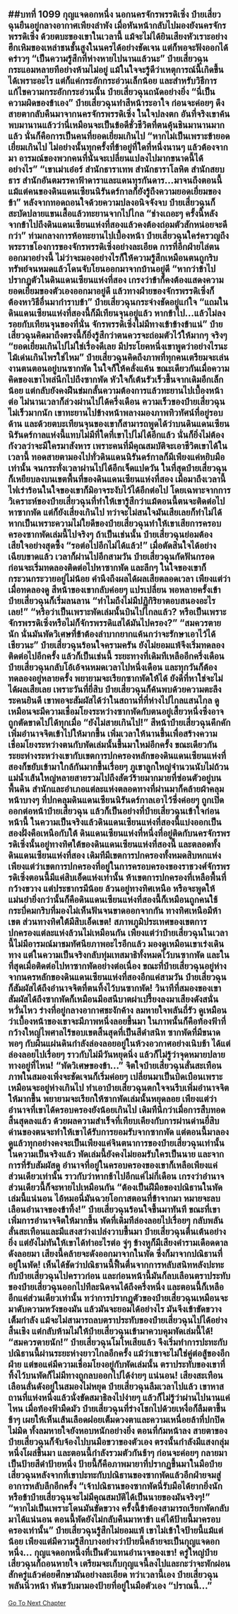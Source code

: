 ##บทที่ 1099 กุญแจดอกหนึ่ง
นอกนครจักรพรรดิเซิ่ง ป๋ายเสี่ยวฉุนยืนอยู่กลางอากาศเพียงลำพัง เมื่อหันหน้ากลับไปมองยังนครจักรพรรดิเซิ่ง ด้วยตบะของเขาในเวลานี้ แม้จะไม่ได้ยินเสียงหัวเราะอย่างฮึกเหิมของเหล่าชนชั้นสูงในนครได้อย่างชัดเจน แต่ก็พอจะฟังออกได้คร่าวๆ
“เป็นความรู้สึกที่ห่างหายไปนานแล้วนะ” ป๋ายเสี่ยวฉุนกระแอมหลายทีอย่างห้ามไม่อยู่ แม้ในใจจะรู้ดีว่าเหตุการณ์นี้เกิดขึ้นได้เพราะอะไร แต่ก็แค่กระอักกระอ่วนเล็กน้อย และสำหรับวิธีการแก้ไขความกระอักกระอ่วนนั้น ป๋ายเสี่ยวฉุนถนัดอย่างยิ่ง
“นี่เป็นความผิดของข้าเอง” ป๋ายเสี่ยวฉุนทำสีหน้าระอาใจ ก่อนจะค่อยๆ ดึงสายตากลับคืนมาจากนครจักรพรรดิเซิ่ง ในใจปลงตก อันที่จริงเขาค้นพบมานานแล้วว่านี่เหมือนจะเป็นข้อดีชั่วชีวิตที่ตนคุ้นชินมานานมากแล้ว นั่นก็คือการเป็นคนที่ยอดเยี่ยมเกินไป
“หากไม่เป็นเพราะข้ายอดเยี่ยมเกินไป ไม่อย่างนั้นทุกครั้งที่ข้าอยู่ที่ใดที่หนึ่งนานๆ แล้วต้องจากมา อารมณ์ของพวกคนที่นั่นจะเปลี่ยนแปลงไปมากขนาดนี้ได้อย่างไร”
“เขาเม่าเอ๋อร์ สำนักธาราเทพ สำนักธาราโลหิต สำนักสยบธาร สำนักอันตมรรคาฟ้าดาราและแดนทุรกันดาร...มาจนถึงตอนนี้แม้แต่คนของดินแดนเซียนนิรันดร์กาลก็ยังรู้ถึงความยอดเยี่ยมของข้า” หลังจากทอดถอนใจด้วยความปลงอนิจจังจบ ป๋ายเสี่ยวฉุนก็สะบัดปลายแขนเสื้อแล้วทะยานจากไปไกล
“ช่างเถอะๆ ครั้งนี้หลังจากข้าไปถึงดินแดนเซียนแห่งที่สองแล้วคงต้องถ่อมตัวสักหน่อยจะดีกว่า” ท่ามกลางการห้อทะยานไปเบื้องหน้า ป๋ายเสี่ยวฉุนใคร่ครวญถึงพระราชโองการของจักรพรรดิเซิ่งอย่างละเอียด การที่อีกฝ่ายไล่ตนออกมาอย่างนี้ ไม่ว่าจะมองอย่างไรก็ให้ความรู้สึกเหมือนตนถูกริบทรัพย์จนหมดแล้วโดนจับโยนออกมาจากบ้านอยู่ดี
“หากว่าข้าไปปรากฏตัวในดินแดนเซียนแห่งที่สอง เกรงว่าข้าก็คงต้องแสดงความยอดเยี่ยมของตัวเองออกมาอยู่ดี แล้วทางฝ่ายของจักรพรรดิเซิ่งก็ต้องหาวิธีอื่นมากำราบข้า” ป๋ายเสี่ยวฉุนกระจ่างชัดอยู่แก่ใจ
“แถมในดินแดนเซียนแห่งที่สองนี้ก็มีเทียนจุนอยู่แล้ว หากข้าไป...แล้วไม่ลงรอยกับเทียนจุนของที่นั่น จักรพรรดิเซิ่งไม่มีทางเข้าข้างข้าแน่” ป๋ายเสี่ยวฉุนคิดมาถึงตรงนี้ก็ยิ่งรู้สึกว่าตนควรจะถ่อมตัวไว้ให้มากๆ จริงๆ
“ยอดเยี่ยมเกินไปไม่ใช่เรื่องดีเลย มีประโยคหนึ่งเขาพูดว่าอย่างไรนะ ไม้เด่นเกินไพรใช่ไหม” ป๋ายเสี่ยวฉุนคิดถึงภาพที่ทุกคนเตรียมจะเล่นงานตนตอนอยู่บนซากพัด ในใจก็ให้คลั่งแค้น
ขณะเดียวกันเมื่อความคิดของเขาไพล่นึกไปถึงซากพัด หัวใจก็เต้นรัวเร็วขึ้นจากเดิมอีกเล็กน้อย แต่กลับยังคงฝืนข่มกลั้นความต้องการแล้วทะยานไปเบื้องหน้าต่อ
ไม่นานเวลาก็ล่วงผ่านไปได้ครึ่งเดือน ความเร็วของป๋ายเสี่ยวฉุนไม่เร็วมากนัก เขาทะยานไปข้างหน้าพลางมองภาพทิวทัศน์ที่อยู่รอบด้าน และด้วยตบะเทียนจุนของเขาก็สามารถพูดได้ว่าบนดินแดนเซียนนิรันดร์กาลแห่งนี้แทบไม่มีที่ใดที่เขาไปไม่ได้อีกแล้ว
นั่นก็ยิ่งไม่ต้องกังวลว่าจะมีใครมาสังหาร เพราะคนที่มีคุณสมบัติจะเอาชีวิตเขาได้ในเวลานี้ ทอดสายตามองไปทั่วดินแดนนิรันดร์กาลก็มีเพียงแค่หยิบมือเท่านั้น จนกระทั่งเวลาผ่านไปได้อีกเจ็ดแปดวัน ในที่สุดป๋ายเสี่ยวฉุนก็เหยียบลงบนเขตพื้นที่ของดินแดนเซียนแห่งที่สอง
เมื่อมาถึงเวลานี้ ไฟเร่าร้อนในใจของเขาก็มิอาจระงับไว้ได้อีกต่อไป โดยเฉพาะจากการวิเคราะห์ของป๋ายเสี่ยวฉุนที่ทำให้เขารู้สึกว่าแม้ตอนนี้ตนจะติดต่อไปหาซากพัด แต่ก็ยังเสี่ยงเกินไป ทว่าจะไม่สนใจมันเสียเลยก็ทำไม่ได้
หากเป็นเพราะความไม่ใยดีของป๋ายเสี่ยวฉุนทำให้เขาเสียการครอบครองซากพัดเล่มนี้ไปจริงๆ ถ้าเป็นเช่นนั้น ป๋ายเสี่ยวฉุนย่อมต้องเสียใจอย่างสุดซึ้ง
“รอต่อไปอีกไม่ได้แล้ว!” เมื่อตัดสินใจได้อย่างเฉียบขาดแล้ว เวลาก็ผ่านไปอีกสามวัน ป๋ายเสี่ยวฉุนกัดฟันกรอด ก่อนจะเริ่มทดลองติดต่อไปหาซากพัด
และลึกๆ ในใจของเขาก็กระวนกระวายอยู่ไม่น้อย คำนึงถึงผลได้ผลเสียตลอดเวลา เพียงแต่ว่าเมื่อทดลองดู สีหน้าของเขากลับค่อยๆ แปรเปลี่ยน พอหลายครั้งเข้า ป๋ายเสี่ยวฉุนก็เริ่มลนลาน
“ทำไมถึงไม่มีปฏิกิริยาตอบสนองอะไรเลย!”
“หรือว่าเป็นเพราะพัดเล่มนั้นบินไปไกลแล้ว? หรือเป็นเพราะจักรพรรดิเซิ่งหรือไม่ก็จักรพรรดิแสได้มันไปครอง?”
“สมควรตายนัก นั่นมันพัดวิเศษที่ข้าต้องลำบากยากแค้นกว่าจะรักษาเอาไว้ได้เชียวนะ” ป๋ายเสี่ยวฉุนร้อนใจครามครัน ยังไม่ยอมแพ้จึงเริ่มทดลองติดต่อไปอีกครั้ง แล้วก็เป็นเช่นนี้ ระยะทางที่เดิมทีเหลืออีกครึ่งเดือน ป๋ายเสี่ยวฉุนกลับโอ้เอ้จนหมดเวลาไปหนึ่งเดือน และทุกวันก็ต้องทดลองอยู่หลายครั้ง พยายามจะเรียกซากพัดให้ได้
ยังดีที่หาใช่จะไม่ได้ผลเสียเลย เพราะวันที่ยี่สิบ ป๋ายเสี่ยวฉุนก็ค้นพบด้วยความตะลึงระคนยินดี เขาพอจะสัมผัสได้ว่าในสถานที่ที่ห่างไปไกลแสนไกล ดูเหมือนจะมีความเชื่อมโยงระหว่างซากพัดกับตนอยู่เสี้ยวหนึ่งซึ่งอาจถูกตัดขาดไปได้ทุกเมื่อ
“ยังไม่สายเกินไป!” สีหน้าป๋ายเสี่ยวฉุนคึกคัก เพิ่มอำนาจจิตเข้าไปให้มากขึ้น เพิ่มเวลาให้นานขึ้นเพื่อสร้างความเชื่อมโยงระหว่างตนกับพัดเล่มนั้นขึ้นมาใหม่อีกครั้ง ขณะเดียวกันระยะห่างระหว่างเขากับเขตการปกครองหลักของดินแดนเซียนแห่งที่สองก็ขยับเข้ามาใกล้กันมากขึ้นเรื่อยๆ
ภูเขาลูกใหญ่จำนวนนับไม่ถ้วน แม่น้ำเส้นใหญ่หลายสายรวมไปถึงสัตว์ร้ายมากมายที่ซ่อนตัวอยู่บนพื้นดิน สำนักและอำเภอแต่ละแห่งตลอดทางที่ผ่านมาก็คล้ายผ้าคลุมหน้าบางๆ ที่ปกคลุมดินแดนเซียนนิรันดร์กาลเอาไว้ซึ่งค่อยๆ ถูกเปิดออกต่อหน้าป๋ายเสี่ยวฉุน
แล้วก็เป็นอย่างที่ป๋ายเสี่ยวฉุนเข้าใจก่อนหน้านี้ ในความเป็นจริงแล้วดินแดนเซียนแห่งที่สองนี้แบ่งออกเป็นสองฝั่งคือเหนือกับใต้ ดินแดนเซียนแห่งที่หนึ่งที่อยู่ติดกับนครจักรพรรดิเซิ่งนั้นอยู่ทางทิศใต้ของดินแดนเซียนแห่งที่สองนี้
และตลอดทั้งดินแดนเซียนแห่งที่สอง เดิมทีมีเขตการปกครองทั้งหมดสิบหกแห่ง เพียงแต่ว่าเขตการปกครองที่อยู่ในการครอบครองของราชวงศ์จักรพรรดิเซิ่งตอนนี้มีแค่สิบเอ็ดแห่งเท่านั้น ห้าเขตการปกครองที่เหลือพื้นที่กว้างขวาง แต่ประชากรมีน้อย ล้วนอยู่ทางทิศเหนือ หรือจะพูดให้แม่นยำยิ่งกว่านั้นก็คือดินแดนเซียนแห่งที่สองนี้ก็เหมือนถูกคนใช้กระบี่คมกริบที่มองไม่เห็นฟันจนขาดออกจากกัน
ทางทิศเหนือมีห้าเขต ส่วนทางทิศใต้มีสิบเอ็ดเขต!
สภาพภูมิประเทศของเขตการปกครองแต่ละแห่งล้วนไม่เหมือนกัน เพียงแต่ว่าป๋ายเสี่ยวฉุนในเวลานี้ไม่มีอารมณ์มาชมทัศนียภาพอะไรอีกแล้ว มองดูเหมือนเขาเร่งเดินทาง แต่ในความเป็นจริงกลับทุ่มเทสมาธิทั้งหมดไว้บนซากพัด และในที่สุดเมื่อติดต่อไปหาซากพัดอย่างต่อเนื่อง ขณะที่ป๋ายเสี่ยวฉุนอยู่ห่างจากนครหลักของดินแดนเซียนแห่งที่สองอีกแค่สามวัน ป๋ายเสี่ยวฉุนก็สัมผัสได้ถึงอำนาจจิตที่ตนทิ้งไว้บนซากพัด!
วินาทีที่สมองของเขาสัมผัสได้ถึงซากพัดก็เหมือนมีอสนีบาตผ่าเปรี้ยงลงมาเสียงดังสนั่นหวั่นไหว ร่างที่อยู่กลางอากาศชะงักค้าง ลมหายใจพลันถี่รัว ดูเหมือนว่าเบื้องหน้าของเขาจะมีภาพหนึ่งลอยขึ้นมา
ในภาพนั้นก็คือท้องฟ้าที่กว้างใหญ่ไพศาลไร้ขอบเขตสิ้นสุดที่เป็นสีดำสนิท
ซากพัดที่มีขนาดพอๆ กับผืนแผ่นดินกำลังล่องลอยอยู่ในห้วงอวกาศอย่างเนิบช้า ได้แต่ล่องลอยไปเรื่อยๆ ราวกับไม่มีวันหยุดนิ่ง แล้วก็ไม่รู้ว่าจุดหมายปลายทางอยู่ที่ไหน!
“พัดวิเศษของข้า...” จิตใจป๋ายเสี่ยวฉุนสั่นสะเทือน ภาพในสมองเพิ่งจะชัดเจนก็เริ่มค่อยๆ เปลี่ยนมาเป็นบิดเบือนเพราะเหมือนจะอยู่ห่างเกินไป ทำเอาป๋ายเสี่ยวฉุนตกใจจนรีบเพิ่มอำนาจจิตให้มากขึ้น พยายามจะเรียกให้ซากพัดเล่มนั้นหยุดลอย
เพียงแต่ว่าอำนาจที่เขาได้ครอบครองยังน้อยเกินไป เดิมทีนึกว่าเมื่อการสืบทอดสิ้นสุดลงแล้ว ด้วยผลความสำเร็จที่เทียบเคียงกับการผ่านด่านยี่สิบด่านของตนจะทำให้เขาได้รับการยอมรับจากซากพัด
แต่ตอนนี้มาลองดูแล้วทุกอย่างคงจะเป็นเพียงแค่จินตนาการของป๋ายเสี่ยวฉุนเท่านั้น ในความเป็นจริงแล้ว พัดเล่มนี้ยังคงไม่ยอมรับใครเป็นนาย และจากการที่รับสัมผัสดู อำนาจที่อยู่ในครอบครองของเขาก็เหลือเพียงแค่ส่วนเดียวเท่านั้น ราวกับว่าหากช้าไปอีกแค่ไม่กี่เดือน เกรงว่าอำนาจส่วนเดียวนี้ก็จะหายไปเหมือนกัน
“ต้องเป็นฝีมือของปณิธานในพัดเล่มนี้แน่นอน ไอ้หมอนี่มันฉวยโอกาสตอนที่ข้าจากมา หมายจะลบเลือนอำนาจของข้าทิ้ง!” ป๋ายเสี่ยวฉุนร้อนใจขึ้นมาทันที ขณะที่เขาเพิ่มการอำนาจจิตให้มากขึ้น พัดที่เดิมทีล่องลอยไปเรื่อยๆ กลับพลันสั่นสะเทือนและมีแสงสว่างเปล่งวาบขึ้นมา
ป๋ายเสี่ยวฉุนตื่นเต้นอย่างยิ่ง แต่ยังไม่ทันให้เขาได้ทำอะไรต่อ จู่ๆ ข้างหูก็มีเสียงคำรามเดือดดาลดังลอยมา เสียงนี้คล้ายจะดังออกมาจากในพัด ซึ่งก็มาจากปณิธานที่อยู่ในพัด!
เห็นได้ชัดว่าปณิธานนี้ฟื้นตื่นจากการหลับสนิทหลังปะทะกับป๋ายเสี่ยวฉุนไปคราวก่อน และก่อนหน้านี้มันก็ลบเลือนตราประทับของป๋ายเสี่ยวฉุนออกไปทีละนิดจนได้ถึงครึ่งหนึ่ง และตอนนี้ก็เหลืออีกแค่ส่วนเดียวเท่านั้น ทว่าการปรากฏตัวของป๋ายเสี่ยวฉุนเหมือนจะมาดับความหวังของมัน แล้วมันจะยอมได้อย่างไร
มันจึงเข้าขัดขวางเต็มกำลัง แม้จะไม่สามารถลบตราประทับของป๋ายเสี่ยวฉุนไปได้อย่างสิ้นเชิง แต่กลับห้ามไม่ให้ป๋ายเสี่ยวฉุนเข้ามาควบคุมพัดเล่มนี้ได้!
“สมควรตายนัก!” ป๋ายเสี่ยวฉุนโมโหเสียแล้ว จึงเริ่มทำการปะทะกับปณิธานนี้ผ่านระยะห่างยาวไกลอีกครั้ง แม้ว่าเขาจะไม่ใช่คู่ต่อสู้ของอีกฝ่าย แต่ขอแค่มีความเชื่อมโยงอยู่กับพัดเล่มนั้น ตราประทับของเขาที่ทิ้งไว้บนพัดก็ไม่มีทางถูกลบออกไปได้ง่ายๆ แน่นอน!
เสียงสะเทือนเลือนลั่นดังอยู่ในสมองไม่หยุด ป๋ายเสี่ยวฉุนลืมเวลาไปแล้ว เขาหาสถานที่แห่งหนึ่งแล้วนั่งขัดสมาธิลงไปง่ายๆ แล้วก็ไม่รู้ว่าผ่านไปนานแค่ไหน เมื่อท้องฟ้ามืดมัว ป๋ายเสี่ยวฉุนที่ร่างโชกไปด้วยเหงื่อก็ลืมตาขึ้นช้าๆ
เผยให้เห็นเส้นเลือดฝอยเต็มดวงตาและความเหนื่อยล้าที่ปกปิดไม่มิด ทั้งลมหายใจยังหอบหนักอย่างยิ่ง ตอนที่ก้มหน้าลง สายตาของป๋ายเสี่ยวฉุนก็จับจ้องไปบนมือขวาของตัวเอง ตรงนั้นกำลังมีแสงกลุ่มหนึ่งโผล่ขึ้นมา และตอนนี้กำลังรวมตัวกันช้าๆ ก่อนจะค่อยๆ กลายมาเป็นป้ายสีดำป้ายหนึ่ง
ป้ายนี้ก็คือภาพมายาที่ปรากฏขึ้นมาในมือป๋ายเสี่ยวฉุนหลังจากที่เขาปะทะกับปณิธานของซากพัดแล้วอีกฝ่ายจมสู่อาการหลับลึกอีกครั้ง
“เจ้าปณิธานของซากพัดนี่รับมือได้ยากยิ่งนัก หรือข้าป๋ายเสี่ยวฉุนจะไม่มีคุณสมบัติได้เป็นนายของมันจริงๆ!”
“หากไม่เป็นเพราะโดนมันขัดขวาง ครั้งนี้ข้าต้องสามารถเรียกพัดกลับมาได้แน่นอน ตอนนี้พัดยังไม่กลับคืนมาหาข้า แค่ได้ป้ายนี้มาครอบครองเท่านั้น” ป๋ายเสี่ยวฉุนรู้สึกไม่ยอมแพ้ เขาไม่เข้าใจป้ายนี้แม้แต่น้อย เพียงแต่มีความรู้สึกบางอย่างว่าป้ายนี้คล้ายจะเป็นกุญแจดอกหนึ่ง...
กุญแจดอกหนึ่งที่เป็นตัวแทนอำนาจของเขา!
ครู่ใหญ่ป๋ายเสี่ยวฉุนก็ถอนหายใจ เตรียมจะเก็บกุญแจนี้ลงไปและกะว่าจะพักผ่อนสักครู่แล้วค่อยศึกษามันอย่างละเอียด ทว่าเวลานี้เอง ป๋ายเสี่ยวฉุนพลันนิ่วหน้า หันขวับมามองป้ายที่อยู่ในมือตัวเอง
“ปราณนี้...”
------


[Go To Next Chapter]( ./72.md)
